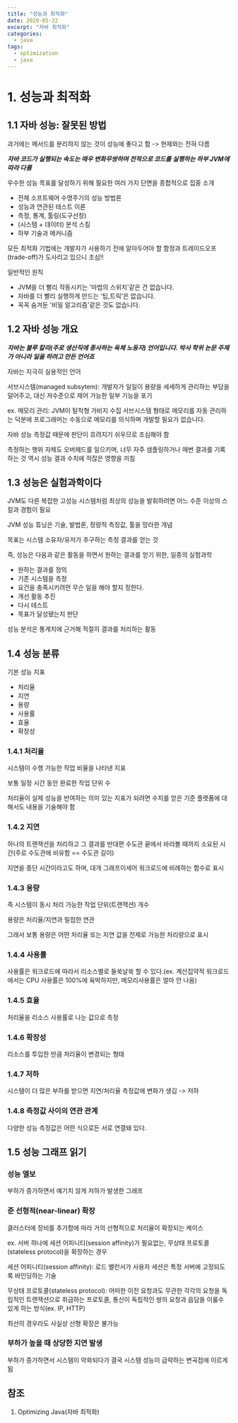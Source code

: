 ```yaml
---
title: "성능과 최적화"
date: 2020-05-22
excerpt: "자바 최적화"
categories:
  - java
tags:
  - optimization
  - java
---
```


# 1. 성능과 최적화

## 1.1 자바 성능: 잘못된 방법

과거에는 메서드를 분리하지 않는 것이 성능에 좋다고 함 -> 현재와는 전혀 다름

***자바 코드가 실행되는 속도는 매우 변화무쌍하며 전적으로 코드를 실행하는 하부 JVM에 따라 다름***

우수한 성능 목표를 달성하기 위해 필요한 여러 가지 단면을 종합적으로 집중 소개

- 전체 소프트웨어 수명주기의 성능 방법론
- 성능과 연관된 테스트 이론
- 측정, 통계, 툴링(도구선정)
- (시스템 + 데이터) 분석 스킬
- 하부 기술과 메커니즘

모든 최적화 기법에는 개발자가 사용하기 전에 알아두어야 할 함정과 트레이드오프(trade-off)가 도사리고 있으니 조심!!

일반적인 원칙

- JVM을 더 빨리 작동시키는 '마법의 스위치'같은 건 없습니다.
- 자바를 더 빨리 실행하게 만드는 '팁,트릭'은 없습니다.
- 꼭꼭 숨겨둔 '비밀 알고리즘'같은 것도 없습니다.

## 1.2 자바 성능 개요

***자바는 블루 칼라(주로 생산직에 종사하는 육체 노동자) 언어입니다. 박사 학위 논문 주제가 아니라 일을 하려고 만든 언어죠***

자바는 지극히 실용적인 언어



서브시스템(managed subsytem): 개발자가 일일이 용량을 세세하게 관리하는 부담을 덜어주고, 대신 저수준으로 제어 가능한 일부 기능을 포기

ex. 메모리 관리: JVM이 탈착형 가비지 수집 서브시스템 형태로 메모리를 자동 관리하는 덕분에 프로그래머는 수동으로 메모리를 의식하며 개발할 필요가 없습니다.



자바 성능 측정값 때문에 판단이 흐려지기 쉬우므로 조심해야 함

측정하는 행위 자체도 오버헤드를 일으키며, 너무 자주 샘플링하거나 매번 결과를 기록하는 것 역시 성능 결과 수치에 적잖은 영향을 끼침

## 1.3 성능은 실험과학이다

JVM도 다른 복잡한 고성능 시스템처럼 최상의 성능을 발휘하려면 어느 수준 이상의 스킬과 경험이 필요

JVM 성능 튜닝은 기술, 발법론, 정량적 측정값, 툴을 망라한 개념

목표는 시스템 소유자/유저가 추구하는 측정 결과를 얻는 것

즉, 성능은 다음과 같은 활동을 하면서 원하는 결과를 얻기 위한, 일종의 실험과학

- 원하는 결과를 정의
- 기존 시스템을 측정
- 요건을 충족시키려먼 무슨 일을 해야 할지 정한다.
- 개선 활동 추진
- 다시 테스트
- 목표가 달성됐는지 판단

성능 분석은 통계치에 근거해 적절히 결과를 처리하는 활동

## 1.4 성능 분류

기본 성능 지표

- 처리율
- 지연
- 용량
- 사용률
- 효율
- 확장성

### 1.4.1 처리율

시스템이 수행 가능한 작업 비율을 나타낸 지표

보통 일정 시간 동안 완료한 작업 단위 수

처리율이 실제 성능을 반여하는 의미 있는 지표가 되려면 수치를 얻은 기준 플랫폼에 대해서도 내용을 기술해야 함

### 1.4.2 지연

하나의 트랜잭션을 처리하고 그 결과를 반대편 수도관 끝에서 바라볼 때까지 소요된 시간(주로 수도관에 비유함 == 수도관 길이)

지연을 종단 시간이라고도 하며, 대개 그래프이세어 워크로드에 비례하는 함수로 표시

### 1.4.3 용량

즉 시스템이 동시 처리 가능한 작업 단위(트랜잭션) 개수

용량은 처리율/지연과 밀접한 연관

그래서 보통 용량은 어떤 처리율 또는 지연 값을 전제로 가능한 처리량으로 표시

### 1.4.4 사용률

사용률은 워크로드에 따라서 리소스별로 들쑥날쑥 할 수 있다.(ex. 계산집약적 워크로드에서는 CPU 사용률은 100%에 육박하지만, 메모리사용률은 얼마 안 나옴)

### 1.4.5 효율

처리율을 리소스 사용률로 나눈 값으로 측정

### 1.4.6 확장성

리소스를 투입한 만큼 처리율이 변경되는 형태

### 1.4.7 저하

시스템이 더 많은 부하를 받으면 지연/처리율 측정값에 변화가 생김 -> 저하

### 1.4.8 측정값 사이의 연관 관계

다양한 성능 측정값은 어떤 식으로든 서로 연결돼 있다.

## 1.5 성능 그래프 읽기

### 성능 엘보

부하가 증가하면서 예기치 않게 저하가 발생한 그래프

### 준 선형적(near-linear) 확장

클러스터에 장비를 추가함에 따라 거의 선형적으로 처리율이 확장되는 케이스

ex. 서버 하나에 세션 어피니티(session affinity)가 필요없는, 무상태 프로토콜(stateless protocol)을 확장하는 경우

세션 어피니티(session affinity): 로드 밸런서가 사용자 세션은 특정 서버에 고정되도록 바인딩하는 기술

무상태 프로토콜(stateless protocol): 어떠한 이전 요청과도 무관한 각각의 요청을 독립적인 트랜잭션으로 취급하는 프로토콜, 통신이 독립적인 쌍의 요청과 읍담을 이룰수 있게 하는 방식(ex. IP, HTTP)

최선의 경우라도 사실상 선형 확장은 불가능

### 부하가 높을 때 상당한 지연 발생

부하가 증가하면서 시스템이 악화되다가 결국 시스템 성능이 급락하는 변곡접에 이르게 됨

## 참조

1. Optimizing Java(자바 최적화)

